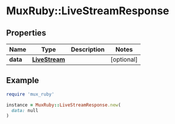 # MuxRuby::LiveStreamResponse

## Properties

| Name | Type | Description | Notes |
| ---- | ---- | ----------- | ----- |
| **data** | [**LiveStream**](.md) |  | [optional] |

## Example

```ruby
require 'mux_ruby'

instance = MuxRuby::LiveStreamResponse.new(
  data: null
)
```

